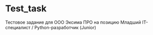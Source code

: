 # Test_task
Тестовое задание для ООО Эксима ПРО на позицию Младший IT-специалист / Python-разработчик (Junior)
